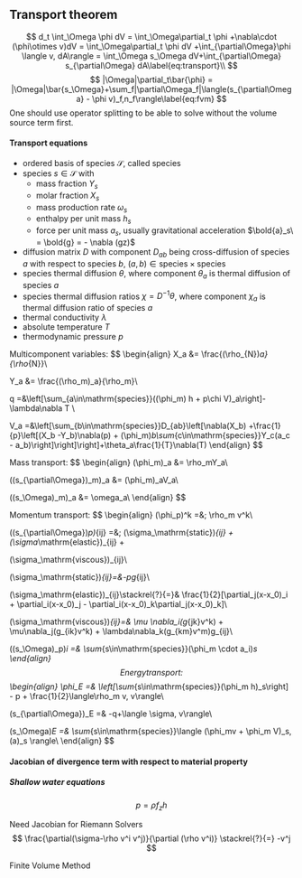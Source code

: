 ## Transport theorem


$$
d_t \int_\Omega \phi dV = \int_\Omega\partial_t \phi +\nabla\cdot (\phi\otimes v)dV = \int_\Omega\partial_t \phi dV +\int_{\partial\Omega}\phi \langle v, dA\rangle = \int_\Omega s_\Omega dV+\int_{\partial\Omega} s_{\partial\Omega} dA\label{eq:transport}\\
$$
$$
|\Omega|\partial_t\bar{\phi} = |\Omega|\bar{s_\Omega}+\sum_f|\partial\Omega_f|\langle(s_{\partial\Omega} - \phi v)_f,n_f\rangle\label{eq:fvm}
$$
One should use operator splitting to be able to solve without the volume source term first.

#### Transport equations

- ordered basis of species $\mathcal{S}$, called $\mathrm{species}$
- species $s\in\mathcal{S}$ with 
  - mass fraction $Y_s$
  - molar fraction $X_s$
  - mass production rate $\omega_s$
  - enthalpy per unit mass $h_s$
  - force per unit mass $a_s$, usually gravitational acceleration $\bold{a}_s\ = \bold{g} = - \nabla (gz)$
- diffusion matrix $D$ with component $D_{ab}$ being cross-diffusion of species $a$ with respect to species $b$, $(a,b)\in\mathrm{species}\times\mathrm{species}$
- species thermal diffusion $\theta$, where component $\theta_a$ is thermal diffusion of species $a$
- species thermal diffusion ratios $\chi = D^{-1}\theta$, where component $\chi_a$ is thermal diffusion ratio of species $a$
- thermal conductivity $\lambda$
- absolute temperature $T$
- thermodynamic pressure $p$

Multicomponent variables:
$$
\begin{align}
X_a &= \frac{(\rho_{N})_a}{\rho_{N}}\\

Y_a &= \frac{(\rho_m)_a}{\rho_m}\\

q =&\left[\sum_{a\in\mathrm{species}}((\phi_m) h + p\chi V)_a\right]-\lambda\nabla T \\

V_a =&\left[\sum_{b\in\mathrm{species}}D_{ab}\left[\nabla(X_b) +\frac{1}{p}\left[(X_b -Y_b)\nabla(p) + (\phi_m)_b\sum_{c\in\mathrm{species}}Y_c(a_c - a_b)\right]\right]\right]+\theta_a\frac{1}{T}\nabla(T)
\end{align}
$$

Mass transport:
$$
\begin{align}
(\phi_m)_a &= \rho_mY_a\\

((s_{\partial\Omega})_m)_a &= (\phi_m)_aV_a\\

((s_\Omega)_m)_a &= \omega_a\\
\end{align}
$$

Momentum transport:
$$
\begin{align}
(\phi_p)^k =&\; \rho_m v^k\\

((s_{\partial\Omega})_p)_{ij} =&\; (\sigma_\mathrm{static})_{ij} + (\sigma_\mathrm{elastic})_{ij} + 

(\sigma_\mathrm{viscous})_{ij}\\

(\sigma_\mathrm{static})_{ij}=&-pg_{ij}\\

(\sigma_\mathrm{elastic})_{ij}\stackrel{?}{=}&
\frac{1}{2}[\partial_j(x-x_0)_i + \partial_i(x-x_0)_j - \partial_i(x-x_0)_k\partial_j(x-x_0)_k]\\

(\sigma_\mathrm{viscous})_{ij}=& \mu \nabla_i(g_{jk}v^k) + \mu\nabla_j(g_{ik}v^k) + \lambda\nabla_k(g_{km}v^m)g_{ij}\\

((s_\Omega)_p)_i =& \sum_{s\in\mathrm{species}}(\phi_m \cdot a_i)_s
\end{align}
$$
Energy transport:
$$
\begin{align}
\phi_E =& \left[\sum_{s\in\mathrm{species}}(\phi_m h)_s\right] - p + \frac{1}{2}\langle\rho_m v, v\rangle\\

(s_{\partial\Omega})_E =& -q+\langle \sigma, v\rangle\\

(s_\Omega)_E =& \sum_{s\in\mathrm{species}}\langle (\phi_mv + \phi_m V)_s, (a)_s \rangle\\
\end{align}
$$



#### Jacobian of divergence term with respect to material property

##### Shallow water equations

$$
p = \rho f_z h
$$



Need Jacobian for Riemann Solvers
$$
\frac{\partial(\sigma-\rho v^i v^j)}{\partial (\rho v^i)} \stackrel{?}{=} -v^j
$$


Finite Volume Method

